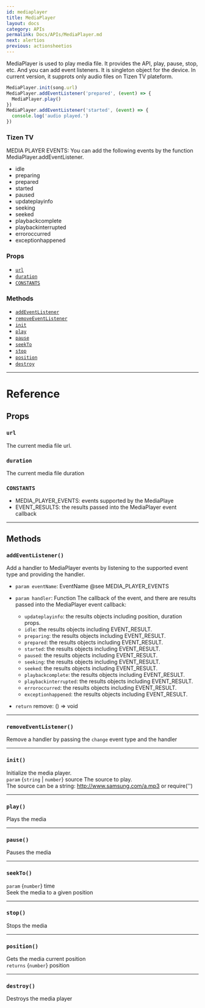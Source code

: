 ```yaml
---
id: mediaplayer
title: MediaPlayer
layout: docs
category: APIs
permalink: Docs/APIs/MediaPlayer.md
next: alertios
previous: actionsheetios
---
```


MediaPlayer is used to play media file. It provides the API, play, pause, stop, etc. And you can add event listeners. It is singleton object for the device. In current version, it supprots only audio files on Tizen TV plateform.

```javascript
MediaPlayer.init(song.url)
MediaPlayer.addEventListener('prepared', (event) => {
  MediaPlayer.play()
})
MediaPlayer.addEventListener('started', (event) => {
  console.log('audio played.')
})
```
 
### Tizen TV
 
MEDIA PLAYER EVENTS: You can add the following events by the function MediaPlayer.addEventListener.  

 - idle
 - preparing
 - prepared
 - started
 - paused
 - updateplayinfo
 - seeking
 - seeked
 - playbackcomplete
 - playbackinterrupted
 - erroroccurred
 - exceptionhappened

### Props

- [`url`](#url)
- [`duration`](#duration)
- [`CONSTANTS`](#CONSTANTS)

### Methods

- [`addEventListener`](#addEventListener)
- [`removeEventListener`](#removeEventListener)
- [`init`](#init)
- [`play`](#play)
- [`pause`](#pause)
- [`seekTo`](#seekTo)
- [`stop`](#stop)
- [`position`](#position)
- [`destroy`](#destroy)


---

# Reference

## Props

### `url`
The current media file url.


### `duration`
The current media file duration

### `CONSTANTS`

- MEDIA_PLAYER_EVENTS: events supported by the MediaPlaye
- EVENT_RESULTS: the results passed into the MediaPlayer event callback

---
## Methods

### `addEventListener()`
   Add a handler to MediaPlayer events by listening to the supported event type
   and providing the handler.
   
- `param eventName`: EventName
    @see MEDIA_PLAYER_EVENTS
   
- `param handler`: Function
  The callback of the event, and there are results passed into the MediaPlayer event callback:
    - `updateplayinfo`: the results objects including position, duration props.
    - `idle`: the results objects including EVENT_RESULT.
    - `preparing`: the results objects including EVENT_RESULT.
    - `prepared`: the results objects including EVENT_RESULT.
    - `started`: the results objects including EVENT_RESULT.
    - `paused`: the results objects including EVENT_RESULT.
    - `seeking`: the results objects including EVENT_RESULT.
    - `seeked`: the results objects including EVENT_RESULT.
    - `playbackcomplete`: the results objects including EVENT_RESULT.
    - `playbackinterrupted`: the results objects including EVENT_RESULT.
    - `erroroccurred`: the results objects including EVENT_RESULT.
    - `exceptionhappened`: the results objects including EVENT_RESULT.
   
- `return` remove: () => void
---
### `removeEventListener()`
Remove a handler by passing the `change` event type and the handler

---

### `init()`

Initialize the media player.  
  `param` {`string` | `number`} source 
    The source to play.   
    The source can be a string: http://www.samsung.com/a.mp3 or require('')

---

### `play()`
Plays the media


---

### `pause()`
Pauses the media


---

### `seekTo()`
`param` {`number`} time  
Seek the media to a given position

---

### `stop()`
Stops the media

---

### `position()`
Gets the media current position  
`returns` {`number`} position


---

### `destroy()`
Destroys the media player

